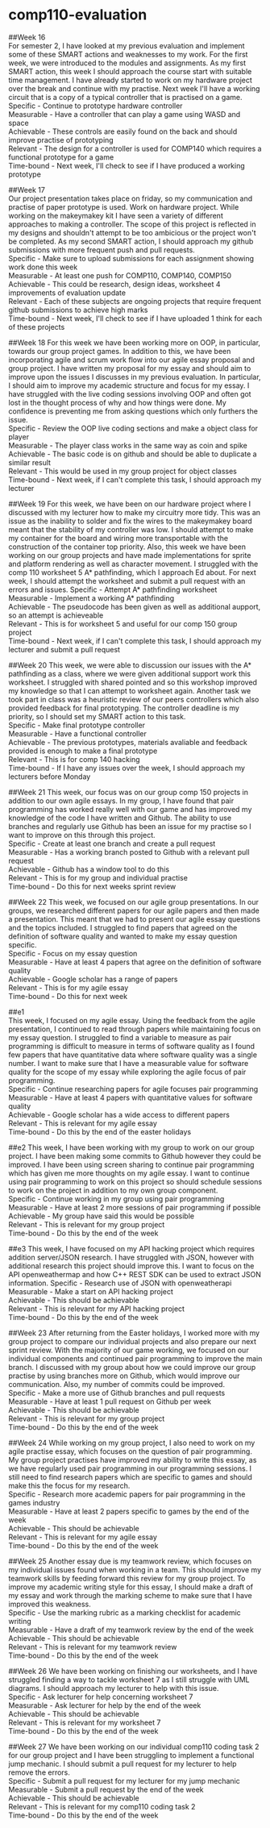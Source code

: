 # comp110-evaluation

##Week 16  
For semester 2, I have looked at my previous evaluation and implement some of these SMART actions and weaknesses to my work. For the first week, we were introduced to the modules and assignments. As my first SMART action, this week I should approach the course start with suitable time management. I have already started to work on my hardware project over the break and continue with my practise. Next week I'll have a working circuit that is a copy of a typical controller that is practised on a game.  
Specific - Continue to prototype hardware controller  
Measurable - Have a controller that can play a game using WASD and space  
Achievable - These controls are easily found on the back and should improve practise of prototyping  
Relevant - The design for a controller is used for COMP140 which requires a functional prototype for a game  
Time-bound - Next week, I'll check to see if I have produced a working prototype  

##Week 17  
Our project presentation takes place on friday, so my communication and practise of paper prototype is used. Work on hardware project. While working on the makeymakey kit I have seen a variety of different approaches to making a controller. The scope of this project is reflected in my designs and shouldn't attempt to be too ambicious or the project won't be completed. As my second SMART action, I should approach my github submissions with more frequent push and pull requests.  
Specific - Make sure to upload submissions for each assignment showing work done this week  
Measurable - At least one push for COMP110, COMP140, COMP150  
Achievable - This could be research, design ideas, worksheet 4 improvements of evaluation update  
Relevant - Each of these subjects are ongoing projects that require frequent github submissions to achieve high marks  
Time-bound - Next week, I'll check to see if I have uploaded 1 think for each of these projects  

##Week 18
For this week we have been working more on OOP, in particular, towards our group project games. In addition to this, we have been incorporating agile and scrum work flow into our agile essay proposal and group project. I have written my proposal for my essay and should aim to improve upon the issues I discusses in my previous evaluation. In particular, I should aim to improve my academic structure and focus for my essay. I have struggled with the live coding sessions involving OOP and often got lost in the thought process of why and how things were done. My confidence is preventing me from asking questions which only furthers the issue.  
Specific - Review the OOP live coding sections and make a object class for player  
Measurable - The player class works in the same way as coin and spike  
Achievable - The basic code is on github and should be able to duplicate a similar result  
Relevant - This would be used in my group project for object classes  
Time-bound - Next week, if I can't complete this task, I should approach my lecturer    

##Week 19
For this week, we have been on our hardware project where I discussed with my lecturer how to make my circuitry more tidy. This was an issue as the inability to solder and fix the wires to the makeymakey board meant that the stability of my controller was low. I should attempt to make my container for the board and wiring more transportable with the construction of the container top priority. Also, this week we have been working on our group projects and have made implementations for sprite and platform rendering as well as character movement. I struggled with the comp 110 worksheet 5 A* pathfinding, which I approach Ed about. For next week, I should attempt the worksheet and submit a pull request with an errors and issues.
Specific - Attempt A* pathfinding worksheet  
Measurable - Implement a working A* pathfinding  
Achievable - The pseudocode has been given as well as additional aupport, so an attempt is achieveable  
Relevant - This is for worksheet 5 and useful for our comp 150 group project  
Time-bound - Next week, if I can't complete this task, I should approach my lecturer and submit a pull request  

##Week 20
This week, we were able to discussion our issues with the A* pathfinding as a class, where we were given additional support work this worksheet. I struggled with shared pointed and so this workshop improved my knowledge so that I can attempt to worksheet again. Another task we took part in class was a heuristic review of our peers controllers which also provided feedback for final prototyping. The controller deadline is my priority, so I should set my SMART action to this task.  
Specific - Make final prototype controller  
Measurable - Have a functional controller  
Achievable - The previous prototypes, materials avaliable and feedback provided is enough to make a final prototype  
Relevant - This is for comp 140 hacking  
Time-bound - If I have any issues over the week, I should approach my lecturers before Monday  

##Week 21
This week, our focus was on our group comp 150 projects in addition to our own agile essays. In my group, I have found that pair programming has worked really well with our game and has improved my knowledge of the code I have written and Github. The ability to use branches and regularly use Github has been an issue for my practise so I want to improve on this through this project.  
Specific - Create at least one branch and create a pull request  
Measurable - Has a working branch posted to Github with a relevant pull request  
Achievable - Github has a window tool to do this  
Relevant - This is for my group and individual practise  
Time-bound - Do this for next weeks sprint review  

##Week 22
This week, we focused on our agile group presentations. In our groups, we researched different papers for our agile papers and then made a presentation. This meant that we had to present our agile essay questions and the topics included. I struggled to find papers that agreed on the definition of software quality and wanted to make my essay question specific.  
Specific - Focus on my essay question    
Measurable - Have at least 4 papers that agree on the definition of software quality  
Achievable - Google scholar has a range of papers  
Relevant - This is for my agile essay  
Time-bound - Do this for next week  

##e1  
This week, I focused on my agile essay. Using the feedback from the agile presentation, I continued to read through papers while maintaining focus on my essay question. I struggled to find a variable to measure as pair programming is difficult to measure in terms of software quality as I found few papers that have quantitative data where software quality was a single number. I want to make sure that I have a measurable value for software quality for the scope of my essay while exploring the agile focus of pair programming.  
Specific - Continue researching papers for agile focuses pair programming    
Measurable - Have at least 4 papers with quantitative values for software quality    
Achievable - Google scholar has a wide access to different papers    
Relevant - This is relevant for my agile essay  
Time-bound - Do this by the end of the easter holidays    

##e2
This week, I have been working with my group to work on our group project. I have been making some commits to Github however they could be improved. I have been using screen sharing to continue pair programming which has given me more thoughts on my agile essay. I want to continue using pair programming to work on this project so should schedule sessions to work on the project in addition to my own group component.  
Specific - Continue working in my group using pair programming    
Measurable - Have at least 2 more sessions of pair programming if possible  
Achievable - My group have said this would be possible      
Relevant - This is relevant for my group project  
Time-bound - Do this by the end of the week  

##e3
This week, I have focused on my API hacking project which requires addition server/JSON research. I have struggled with JSON, however with additional research this project should improve this. I want to focus on the API openweathermap and how C++ REST SDK can be used to extract JSON information.
Specific - Research use of JSON with openweatherapi    
Measurable - Make a start on API hacking project  
Achievable - This should be achievable      
Relevant - This is relevant for my API hacking project  
Time-bound - Do this by the end of the week  

##Week 23
After returning from the Easter holidays, I worked more with my group project to compare our individual projects and also prepare our next sprint review. With the majority of our game working, we focused on our individual components and continued pair programming to improve the main branch. I discussed with my group about how we could improve our group practise by using branches more on Github, which would improve our communication. Also, my number of commits could be improved.  
Specific - Make a more use of Github branches and pull requests    
Measurable - Have at least 1 pull request on Github per week  
Achievable - This should be achievable      
Relevant - This is relevant for my group project  
Time-bound - Do this by the end of the week  

##Week 24
While working on my group project, I also need to work on my agile practise essay, which focuses on the question of pair programming. My group project practises have improved my ability to write this essay, as we have regularly used pair programming in our programming sessions. I still need to find research papers which are specific to games and should make this the focus for my research.  
Specific - Research more academic papers for pair programming in the games industry    
Measurable - Have at least 2 papers specific to games by the end of the week  
Achievable - This should be achievable      
Relevant - This is relevant for my agile essay  
Time-bound - Do this by the end of the week  

##Week 25
Another essay due is my teamwork review, which focuses on my individual issues found when working in a team. This should improve my teamwork skills by feeding forward this review for my group project. To improve my academic writing style for this essay, I should make a draft of my essay and work through the marking scheme to make sure that I have improved this weakness.  
Specific - Use the marking rubric as a marking checklist for academic writing    
Measurable - Have a draft of my teamwork review by the end of the week  
Achievable - This should be achievable      
Relevant - This is relevant for my teamwork review  
Time-bound - Do this by the end of the week  

##Week 26
We have been working on finishing our worksheets, and I have struggled finding a way to tackle worksheet 7 as I still struggle with UML diagrams. I should approach my lecturer to help with this issue.  
Specific - Ask lecturer for help concerning worksheet 7    
Measurable - Ask lecturer for help by the end of the week  
Achievable - This should be achievable      
Relevant - This is relevant for my worksheet 7  
Time-bound - Do this by the end of the week  

##Week 27
We have been working on our individual comp110 coding task 2 for our group project and I have been struggling to implement a functional jump mechanic. I should submit a pull request for my lecturer to help remove the errors.  
Specific - Submit a pull request for my lecturer for my jump mechanic    
Measurable - Submit a pull request by the end of the week  
Achievable - This should be achievable      
Relevant - This is relevant for my comp110 coding task 2  
Time-bound - Do this by the end of the week 
